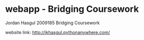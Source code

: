 # webapp - Bridging Coursework
Jordan Hasgul 2009185 Bridging Coursework

website link: http://jkhasgul.pythonanywhere.com/
